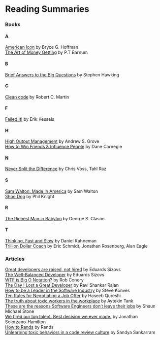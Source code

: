 # Reading Summaries

### Books

#### A
[American Icon](books/american_idol.md) by Bryce G. Hoffman  
[The Art of Money Getting](books/money_getting.md) by P.T Barnum  
#### B
[Brief Answers to the Big Questions](books/brief_answers.md) by Stephen Hawking  
#### C
[Clean code](books/clean_code.md) by Robert C. Martin  
#### F
[Failed It!](books/failed_it.md) by Erik Kessels  
#### H
[High Output Management](books/high_output.md) by Andrew S. Grove  
[How to Win Friends & Influence People](books/how_to_win_friends.md) by Dane Carnegie  
#### N
[Never Split the Difference](books/never_split_the_difference.md) by  Chris Voss, Tahl Raz  
#### S
[Sam Walton: Made In America](books/sam_walton.md) by Sam Walton  
[Shoe Dog](books/shoe_dog.md) by Phil Knight  
#### R
[The Richest Man in Babylon](books/richest_man_in_babylon.md) by George S. Clason  
#### T
[Thinking, Fast and Slow](books/thinking_fast_and_slow.md) by Daniel Kahneman  
[Trillion Dollar Coach](books/trillion_dollar_coach.md) by Eric Schmidt, Jonathan Rosenberg, Alan Eagle  

### Articles

[Great developers are raised, not hired](https://sizovs.net/2019/04/10/the-best-developers-are-raised-not-hired/) by Eduards Sizovs  
[The Well-Balanced Developer](https://sizovs.net/2019/03/09/the-well-balanced-developer/) by Eduards Sizovs  
[WTF is Big O Notation?](https://rob.conery.io/2019/03/25/wtf-is-big-o-notation/) by Rob Conery  
[The Day I Lost a Great Developer](https://medium.com/swlh/the-day-i-lost-a-great-developer-4a9a750b27d6) by Ravi Shankar Rajan  
[How to be a Leader in the Software Industry](https://hackernoon.com/how-to-be-a-leader-in-the-software-industry-b7e31bc9bc4) by Steve Konves  
[Ten Rules for Negotiating a Job Offer](https://medium.freecodecamp.org/ten-rules-for-negotiating-a-job-offer-ee17cccbdab6) by Haseeb Qureshi  
[The truth about toxic workers in the workplace](https://medium.com/swlh/the-truth-about-toxic-workers-in-the-workplace-41d0d270f709) by Aytekin Tank  
[These are the reasons Software Engineers don’t leave their jobs](https://medium.freecodecamp.org/these-are-the-reasons-software-engineers-dont-leave-their-jobs-61ccf926ce84) by Shaun Michael Stone  
[We fired our top talent. Best decision we ever made.](https://medium.freecodecamp.org/we-fired-our-top-talent-best-decision-we-ever-made-4c0a99728fde) by Jonathan Solórzano-Hamilton  
[How to Rands](https://medium.com/@rands/how-to-rands-c26f81e09f02) by Rands  
[Unlearning toxic behaviors in a code review culture](https://medium.freecodecamp.org/unlearning-toxic-behaviors-in-a-code-review-culture-b7c295452a3c) by Sandya Sankarram  
